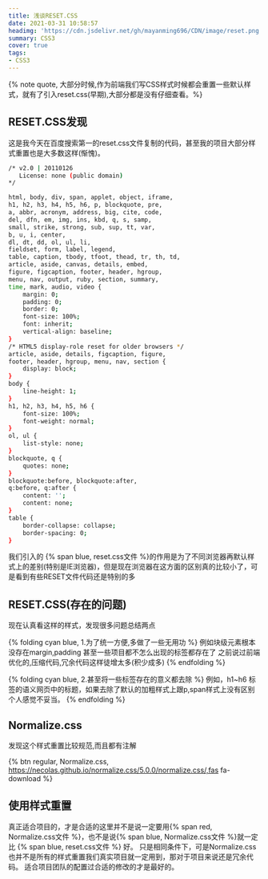 ```yaml
---
title: 浅谈RESET.CSS
date: 2021-03-31 10:58:57
headimg: 'https://cdn.jsdelivr.net/gh/mayanming696/CDN/image/reset.png'
summary: CSS3
cover: true
tags:
- CSS3
---
```


{% note quote, 大部分时候,作为前端我们写CSS样式时候都会重置一些默认样式，就有了引入reset.css(早期),大部分都是没有仔细查看。%}
<!-- more -->

## RESET.CSS发现

这是我今天在百度搜索第一的reset.css文件复制的代码，甚至我的项目大部分样式重置也是大多数这样(惭愧)。
``` bash
/* v2.0 | 20110126
   License: none (public domain)
*/

html, body, div, span, applet, object, iframe,
h1, h2, h3, h4, h5, h6, p, blockquote, pre,
a, abbr, acronym, address, big, cite, code,
del, dfn, em, img, ins, kbd, q, s, samp,
small, strike, strong, sub, sup, tt, var,
b, u, i, center,
dl, dt, dd, ol, ul, li,
fieldset, form, label, legend,
table, caption, tbody, tfoot, thead, tr, th, td,
article, aside, canvas, details, embed, 
figure, figcaption, footer, header, hgroup, 
menu, nav, output, ruby, section, summary,
time, mark, audio, video {
	margin: 0;
	padding: 0;
	border: 0;
	font-size: 100%;
	font: inherit;
	vertical-align: baseline;
}
/* HTML5 display-role reset for older browsers */
article, aside, details, figcaption, figure, 
footer, header, hgroup, menu, nav, section {
	display: block;
}
body {
	line-height: 1;
}
h1, h2, h3, h4, h5, h6 {
    font-size: 100%;
    font-weight: normal;
}
ol, ul {
	list-style: none;
}
blockquote, q {
	quotes: none;
}
blockquote:before, blockquote:after,
q:before, q:after {
	content: '';
	content: none;
}
table {
	border-collapse: collapse;
	border-spacing: 0;
}
```

我们引入的 {% span blue, reset.css文件 %}的作用是为了不同浏览器再默认样式上的差别(特别是IE浏览器)，但是现在浏览器在这方面的区别真的比较小了，可是看到有些RESET文件代码还是特别的多

## RESET.CSS(存在的问题)

现在认真看这样的样式，发现很多问题总结两点

{% folding cyan blue, 1.为了统一方便,多做了一些无用功 %}
例如块级元素根本没存在margin,padding
甚至一些项目都不怎么出现的标签都存在了
之前说过前端优化的,压缩代码,冗余代码这样徒增太多(积少成多)
{% endfolding %}

{% folding cyan blue, 2.甚至将一些标签存在的意义都去除 %}
例如，h1~h6 标签的语义网页中的标题，如果去除了默认的加粗样式上跟p,span样式上没有区别个人感觉不妥当。
{% endfolding %}

##  Normalize.css

发现这个样式重置比较规范,而且都有注解

{% btn regular, Normalize.css, https://necolas.github.io/normalize.css/5.0.0/normalize.css/,fas fa-download %}

## 使用样式重置

真正适合项目的，才是合适的这里并不是说一定要用{% span red, Normalize.css文件 %}，也不是说{% span blue, Normalize.css文件 %}就一定比 {% span blue, reset.css文件 %} 好。
只是相同条件下，可是Normalize.css 也并不是所有的样式重置我们真实项目就一定用到，那对于项目来说还是冗余代码。
适合项目团队的配置过合适的修改的才是最好的。
